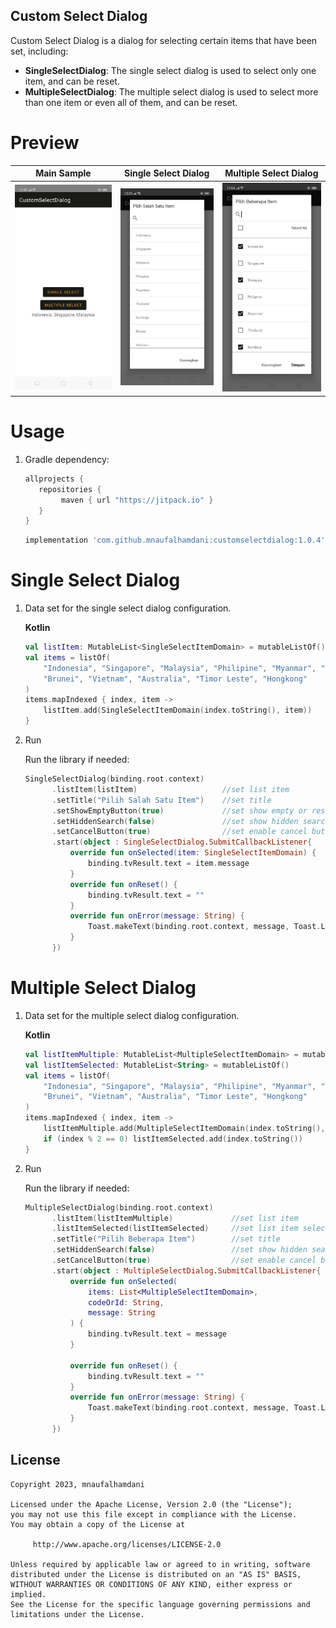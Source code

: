 ## Custom Select Dialog

Custom Select Dialog is a dialog for selecting certain items that have been set, including:

- **SingleSelectDialog**: The single select dialog is used to select only one item, and can be reset.
- **MultipleSelectDialog**: The multiple select dialog is used to select more than one item or even all of them, and can be reset.

# Preview
   Main Sample    |  Single Select Dialog  |  Multiple Select Dialog  |
:-------------------------:|:-------------------------:|:-------------------------:
![](https://github.com/mnaufalhamdani/CustomSelectDialog/blob/master/image/photo_2023-03-23_12-04-51.jpg)  |  ![](https://github.com/mnaufalhamdani/CustomSelectDialog/blob/master/image/photo_2023-03-23_12-04-56.jpg)  |  ![](https://github.com/mnaufalhamdani/CustomSelectDialog/blob/master/image/photo_2023-03-23_12-04-59.jpg)

# Usage

1. Gradle dependency:

	```groovy
	allprojects {
	   repositories {
           	maven { url "https://jitpack.io" }
	   }
	}
	```

    ```groovy
   implementation 'com.github.mnaufalhamdani:customselectdialog:1.0.4'
    ```


# Single Select Dialog

1. Data set for the single select dialog configuration.

	**Kotlin**

	```kotlin
    val listItem: MutableList<SingleSelectItemDomain> = mutableListOf()
    val items = listOf(
        "Indonesia", "Singapore", "Malaysia", "Philipine", "Myanmar", "Thailand", "Kamboja",
        "Brunei", "Vietnam", "Australia", "Timor Leste", "Hongkong"
    )
    items.mapIndexed { index, item ->
        listItem.add(SingleSelectItemDomain(index.toString(), item))
    }
    ```
    
2. Run

    Run the library if needed:

    ```kotlin
    SingleSelectDialog(binding.root.context)
          .listItem(listItem)                   //set list item
          .setTitle("Pilih Salah Satu Item")    //set title
          .setShowEmptyButton(true)             //set show empty or reset button (default false)
          .setHiddenSearch(false)               //set show hidden search (default false)
          .setCancelButton(true)                //set enable cancel button (default true)
          .start(object : SingleSelectDialog.SubmitCallbackListener{
              override fun onSelected(item: SingleSelectItemDomain) {
                  binding.tvResult.text = item.message
              }
              override fun onReset() {
                  binding.tvResult.text = ""
              }
              override fun onError(message: String) {
                  Toast.makeText(binding.root.context, message, Toast.LENGTH_SHORT).show()
              }
          })
    ```
    
 # Multiple Select Dialog

1. Data set for the multiple select dialog configuration.

	**Kotlin**

	```kotlin
    val listItemMultiple: MutableList<MultipleSelectItemDomain> = mutableListOf()
    val listItemSelected: MutableList<String> = mutableListOf()
    val items = listOf(
        "Indonesia", "Singapore", "Malaysia", "Philipine", "Myanmar", "Thailand", "Kamboja",
        "Brunei", "Vietnam", "Australia", "Timor Leste", "Hongkong"
    )
    items.mapIndexed { index, item ->
        listItemMultiple.add(MultipleSelectItemDomain(index.toString(), item))
        if (index % 2 == 0) listItemSelected.add(index.toString())
    }
    ```
    
2. Run

    Run the library if needed:

    ```kotlin
    MultipleSelectDialog(binding.root.context)
          .listItem(listItemMultiple)             //set list item
          .listItemSelected(listItemSelected)     //set list item selected (set code or id from your data)
          .setTitle("Pilih Beberapa Item")        //set title
          .setHiddenSearch(false)                 //set show hidden search (default false)
          .setCancelButton(true)                  //set enable cancel button (default true)
          .start(object : MultipleSelectDialog.SubmitCallbackListener{
              override fun onSelected(
                  items: List<MultipleSelectItemDomain>,
                  codeOrId: String,
                  message: String
              ) {
                  binding.tvResult.text = message
              }

              override fun onReset() {
                  binding.tvResult.text = ""
              }
              override fun onError(message: String) {
                  Toast.makeText(binding.root.context, message, Toast.LENGTH_SHORT).show()
              }
          })
    ```
    

## License

    Copyright 2023, mnaufalhamdani

    Licensed under the Apache License, Version 2.0 (the "License");
    you may not use this file except in compliance with the License.
    You may obtain a copy of the License at

         http://www.apache.org/licenses/LICENSE-2.0

    Unless required by applicable law or agreed to in writing, software
    distributed under the License is distributed on an "AS IS" BASIS,
    WITHOUT WARRANTIES OR CONDITIONS OF ANY KIND, either express or implied.
    See the License for the specific language governing permissions and
    limitations under the License.
   
   
